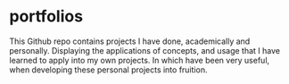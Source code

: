 # portfolios
This Github repo contains projects I have done, academically and personally. Displaying the applications of concepts, and usage that I have learned to apply into my own projects. In which have been very useful, when developing these personal projects into fruition.
